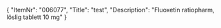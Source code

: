 {
  "ItemNr": "006077",
  "Title": "test",
  "Description": "Fluoxetin ratiopharm, löslig tablett 10 mg"
}